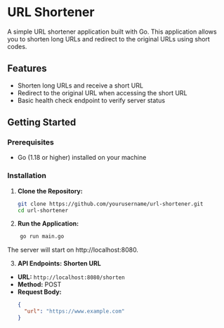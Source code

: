 # URL Shortener

A simple URL shortener application built with Go. This application allows you to shorten long URLs and redirect to the original URLs using short codes.

## Features

- Shorten long URLs and receive a short URL
- Redirect to the original URL when accessing the short URL
- Basic health check endpoint to verify server status

## Getting Started

### Prerequisites

- Go (1.18 or higher) installed on your machine

### Installation

1. **Clone the Repository:**

   ```sh
   git clone https://github.com/yourusername/url-shortener.git
   cd url-shortener

2. **Run the Application:**

```sh
    go run main.go
```

The server will start on http://localhost:8080.

3. **API Endpoints:**
 **Shorten URL** 
- **URL:** `http://localhost:8080/shorten`
- **Method:** POST
- **Request Body:**
  ```json
  {
    "url": "https://www.example.com"
  }






